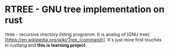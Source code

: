 # RTREE - GNU tree implementation on rust
rtree - recursive rirectory listing programm. It is analog of (GNU tree)[https://en.wikipedia.org/wiki/Tree_(command)]. It's just mine first touches in rustlang and **this is learning project**
